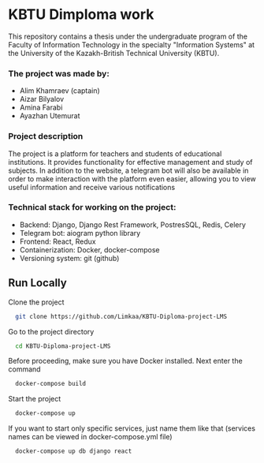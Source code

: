 # KBTU Dimploma work

This repository contains a thesis under the undergraduate program of the Faculty of Information Technology in the specialty "Information Systems" at the University of the Kazakh-British Technical University (KBTU).

### The project was made by:

-   Alim Khamraev (captain)
-   Aizar Bilyalov
-   Amina Farabi
-   Ayazhan Utemurat

### Project description

The project is a platform for teachers and students of educational institutions. It provides functionality for effective management and study of subjects. In addition to the website, a telegram bot will also be available in order to make interaction with the platform even easier, allowing you to view useful information and receive various notifications

### Technical stack for working on the project:

-   Backend: Django, Django Rest Framework, PostresSQL, Redis, Celery
-   Telegram bot: aiogram python library
-   Frontend: React, Redux
-   Containerization: Docker, docker-compose
-   Versioning system: git (github)

## Run Locally

Clone the project

```bash
  git clone https://github.com/Limkaa/KBTU-Diploma-project-LMS
```

Go to the project directory

```bash
  cd KBTU-Diploma-project-LMS
```

Before proceeding, make sure you have Docker installed. Next enter the command

```bash
  docker-compose build
```

Start the project

```bash
  docker-compose up
```

If you want to start only specific services, just name them like that (services names can be viewed in docker-compose.yml file)

```bash
  docker-compose up db django react
```

